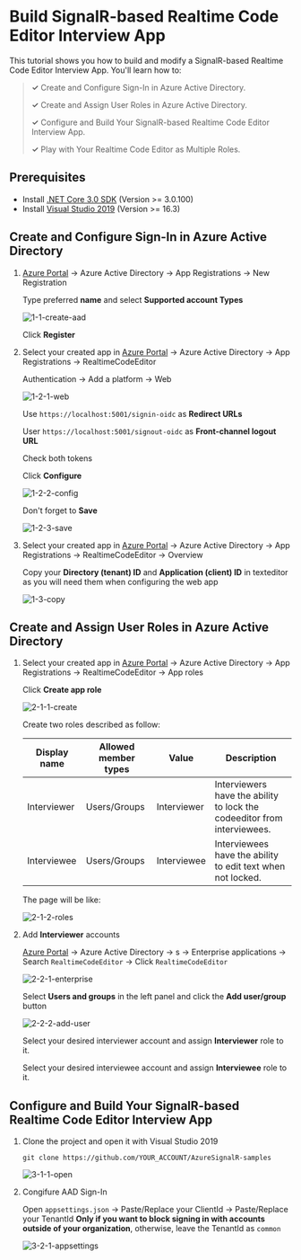 # Build SignalR-based Realtime Code Editor Interview App

This tutorial shows you how to build and modify a SignalR-based Realtime Code Editor Interview App. You'll learn how to:

> **&#x2713;** Create and Configure Sign-In in Azure Active Directory.
>
> **&#x2713;** Create and Assign User Roles in Azure Active Directory.
>
> **&#x2713;** Configure and Build Your SignalR-based Realtime Code Editor Interview App.
>
> **&#x2713;** Play with Your Realtime Code Editor as Multiple Roles.
>

## Prerequisites
* Install [.NET Core 3.0 SDK](https://dotnet.microsoft.com/download/dotnet-core/3.0) (Version >= 3.0.100)
* Install [Visual Studio 2019](https://visualstudio.microsoft.com/vs/) (Version >= 16.3)

## Create and Configure Sign-In in Azure Active Directory

1. [Azure Portal](https://portal.azure.com/) -> Azure Active Directory -> App Registrations -> New Registration

    Type preferred **name** and select **Supported account Types**

    ![1-1-create-aad](./assets/1-1-create-aad.png)

    Click **Register**

2. Select your created app in [Azure Portal](https://portal.azure.com/) -> Azure Active Directory -> App Registrations -> RealtimeCodeEditor

    Authentication -> Add a platform -> Web

    ![1-2-1-web](./assets/1-2-1-web.png)

    Use `https://localhost:5001/signin-oidc` as **Redirect URLs**

    User `https://localhost:5001/signout-oidc` as **Front-channel logout URL**

    Check both tokens

    Click **Configure**

    ![1-2-2-config](./assets/1-2-2-config.png)

    Don't forget to **Save** 

    ![1-2-3-save](./assets/1-2-3-save.png)

3. Select your created app in [Azure Portal](https://portal.azure.com/) -> Azure Active Directory -> App Registrations -> RealtimeCodeEditor -> Overview
    
    Copy your **Directory (tenant) ID** and **Application (client) ID** in texteditor as you will need them when configuring the web app

    ![1-3-copy](./assets/1-3-copy.png)

## Create and Assign User Roles in Azure Active Directory

1. Select your created app in [Azure Portal](https://portal.azure.com/) -> Azure Active Directory -> App Registrations -> RealtimeCodeEditor -> App roles

    Click **Create app role**
    
    ![2-1-1-create](./assets/2-1-1-create.png)

    Create two roles described as follow:

    | Display name | Allowed member types | Value | Description |
    |--------------|----------------------|-------|-------------|
    |Interviewer   | Users/Groups         | Interviewer| Interviewers have the ability to lock the codeeditor from interviewees.|
    |Interviewee | Users/Groups | Interviewee | Interviewees have the ability to edit text when not locked.|

    The page will be like:

    ![2-1-2-roles](./assets/2-1-2-roles.png)

2. Add **Interviewer** accounts

    [Azure Portal](https://portal.azure.com/) -> Azure Active Directory -> s -> Enterprise applications -> Search `RealtimeCodeEditor` -> Click `RealtimeCodeEditor`

    ![2-2-1-enterprise](./assets/2-2-1-enterprise.png)

    Select **Users and groups** in the left panel and click the **Add user/group** button

    ![2-2-2-add-user](./assets/2-2-2-add-user.png)

    Select your desired interviewer account and assign **Interviewer** role to it.

    Select your desired interviewee account and assign **Interviewee** role to it.

## Configure and Build Your SignalR-based Realtime Code Editor Interview App

1. Clone the project and open it with Visual Studio 2019

    ````
    git clone https://github.com/YOUR_ACCOUNT/AzureSignalR-samples
    ````

    ![3-1-1-open](./assets/3-1-1-open.png)

2. Congifure AAD Sign-In

    Open `appsettings.json` -> Paste/Replace your ClientId -> Paste/Replace your TenantId **Only if you want to block signing in with accounts outside of your organization**, otherwise, leave the TenantId as `common`

    ![3-2-1-appsettings](./assets/3-2-1-appsettings.png)


